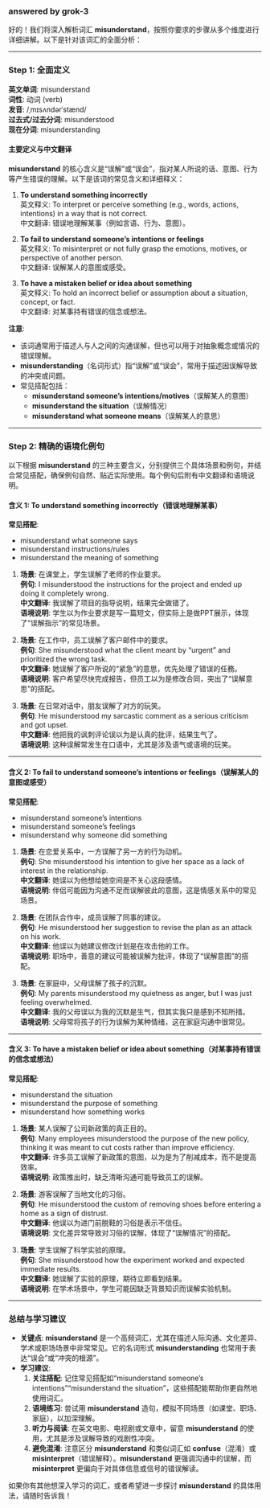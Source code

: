 ### answered by grok-3
好的！我们将深入解析词汇 **misunderstand**，按照你要求的步骤从多个维度进行详细讲解。以下是针对该词汇的全面分析：

---

### Step 1: 全面定义

**英文单词**: misunderstand  
**词性**: 动词 (verb)  
**发音**: /ˌmɪsʌndərˈstænd/  
**过去式/过去分词**: misunderstood  
**现在分词**: misunderstanding  

#### 主要定义与中文翻译
**misunderstand** 的核心含义是“误解”或“误会”，指对某人所说的话、意图、行为等产生错误的理解。以下是该词的常见含义和详细释义：

1. **To understand something incorrectly**  
   英文释义: To interpret or perceive something (e.g., words, actions, intentions) in a way that is not correct.  
   中文翻译: 错误地理解某事（例如言语、行为、意图）。  

2. **To fail to understand someone’s intentions or feelings**  
   英文释义: To misinterpret or not fully grasp the emotions, motives, or perspective of another person.  
   中文翻译: 误解某人的意图或感受。  

3. **To have a mistaken belief or idea about something**  
   英文释义: To hold an incorrect belief or assumption about a situation, concept, or fact.  
   中文翻译: 对某事持有错误的信念或想法。  

**注意**:  
- 该词通常用于描述人与人之间的沟通误解，但也可以用于对抽象概念或情况的错误理解。  
- **misunderstanding**（名词形式）指“误解”或“误会”，常用于描述因误解导致的冲突或问题。  
- 常见搭配包括：  
  - **misunderstand someone’s intentions/motives**（误解某人的意图）  
  - **misunderstand the situation**（误解情况）  
  - **misunderstand what someone means**（误解某人的意思）  

---

### Step 2: 精确的语境化例句

以下根据 **misunderstand** 的三种主要含义，分别提供三个具体场景和例句，并结合常见搭配，确保例句自然、贴近实际使用。每个例句后附有中文翻译和语境说明。

#### 含义 1: To understand something incorrectly（错误地理解某事）
**常见搭配**:  
- misunderstand what someone says  
- misunderstand instructions/rules  
- misunderstand the meaning of something  

1. **场景**: 在课堂上，学生误解了老师的作业要求。  
   **例句**: I misunderstood the instructions for the project and ended up doing it completely wrong.  
   **中文翻译**: 我误解了项目的指导说明，结果完全做错了。  
   **语境说明**: 学生以为作业要求是写一篇短文，但实际上是做PPT展示，体现了“误解指示”的常见场景。

2. **场景**: 在工作中，员工误解了客户邮件中的要求。  
   **例句**: She misunderstood what the client meant by “urgent” and prioritized the wrong task.  
   **中文翻译**: 她误解了客户所说的“紧急”的意思，优先处理了错误的任務。  
   **语境说明**: 客户希望尽快完成报告，但员工以为是修改合同，突出了“误解意思”的搭配。

3. **场景**: 在日常对话中，朋友误解了对方的玩笑。  
   **例句**: He misunderstood my sarcastic comment as a serious criticism and got upset.  
   **中文翻译**: 他把我的讽刺评论误以为是认真的批评，结果生气了。  
   **语境说明**: 这种误解常发生在口语中，尤其是涉及语气或语境的玩笑。

---

#### 含义 2: To fail to understand someone’s intentions or feelings（误解某人的意图或感受）
**常见搭配**:  
- misunderstand someone’s intentions  
- misunderstand someone’s feelings  
- misunderstand why someone did something  

1. **场景**: 在恋爱关系中，一方误解了另一方的行为动机。  
   **例句**: She misunderstood his intention to give her space as a lack of interest in the relationship.  
   **中文翻译**: 她误以为他想给她空间是不关心这段感情。  
   **语境说明**: 伴侣可能因为沟通不足而误解彼此的意图，这是情感关系中的常见场景。

2. **场景**: 在团队合作中，成员误解了同事的建议。  
   **例句**: He misunderstood her suggestion to revise the plan as an attack on his work.  
   **中文翻译**: 他误以为她建议修改计划是在攻击他的工作。  
   **语境说明**: 职场中，善意的建议可能被误解为批评，体现了“误解意图”的搭配。

3. **场景**: 在家庭中，父母误解了孩子的沉默。  
   **例句**: My parents misunderstood my quietness as anger, but I was just feeling overwhelmed.  
   **中文翻译**: 我的父母误以为我的沉默是生气，但其实我只是感到不知所措。  
   **语境说明**: 父母常将孩子的行为误解为某种情绪，这在家庭沟通中很常见。

---

#### 含义 3: To have a mistaken belief or idea about something（对某事持有错误的信念或想法）
**常见搭配**:  
- misunderstand the situation  
- misunderstand the purpose of something  
- misunderstand how something works  

1. **场景**: 某人误解了公司新政策的真正目的。  
   **例句**: Many employees misunderstood the purpose of the new policy, thinking it was meant to cut costs rather than improve efficiency.  
   **中文翻译**: 许多员工误解了新政策的意图，以为是为了削减成本，而不是提高效率。  
   **语境说明**: 政策推出时，缺乏清晰沟通可能导致员工的误解。

2. **场景**: 游客误解了当地文化的习俗。  
   **例句**: He misunderstood the custom of removing shoes before entering a home as a sign of distrust.  
   **中文翻译**: 他误以为进门前脱鞋的习俗是表示不信任。  
   **语境说明**: 文化差异常导致对习俗的误解，体现了“误解情况”的搭配。

3. **场景**: 学生误解了科学实验的原理。  
   **例句**: She misunderstood how the experiment worked and expected immediate results.  
   **中文翻译**: 她误解了实验的原理，期待立即看到结果。  
   **语境说明**: 在学术场景中，学生可能因缺乏背景知识而误解实验机制。

---

### 总结与学习建议
- **关键点**: **misunderstand** 是一个高频词汇，尤其在描述人际沟通、文化差异、学术或职场场景中非常常见。它的名词形式 **misunderstanding** 也常用于表达“误会”或“冲突的根源”。  
- **学习建议**:  
  1. **关注搭配**: 记住常见搭配如“misunderstand someone’s intentions”“misunderstand the situation”，这些搭配能帮助你更自然地使用词汇。  
  2. **语境练习**: 尝试用 **misunderstand** 造句，模拟不同场景（如课堂、职场、家庭），以加深理解。  
  3. **听力与阅读**: 在英文电影、电视剧或文章中，留意 **misunderstand** 的使用，尤其是涉及误解导致的戏剧性冲突。  
  4. **避免混淆**: 注意区分 **misunderstand** 和类似词汇如 **confuse**（混淆）或 **misinterpret**（错误解释）。**misunderstand** 更强调沟通中的误解，而 **misinterpret** 更偏向于对具体信息或信号的错误解读。

如果你有其他想深入学习的词汇，或者希望进一步探讨 **misunderstand** 的具体用法，请随时告诉我！